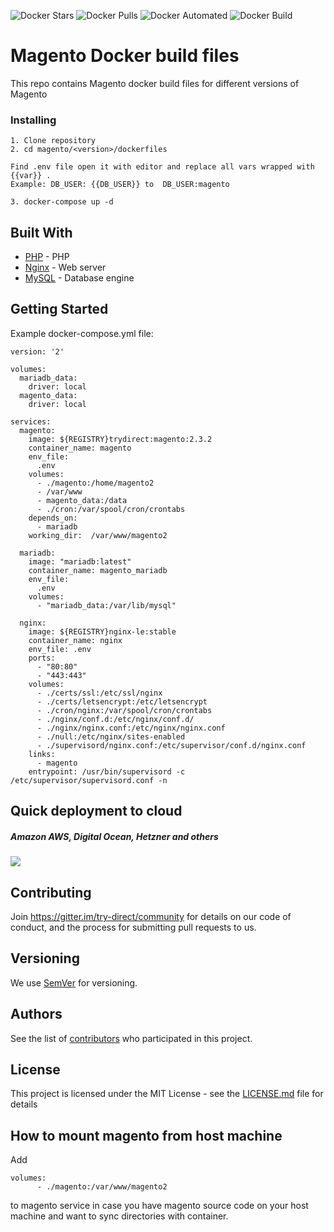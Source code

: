 
![Docker Stars](https://img.shields.io/docker/stars/trydirect/magento.svg)
![Docker Pulls](https://img.shields.io/docker/pulls/trydirect/magento.svg)
![Docker Automated](https://img.shields.io/docker/cloud/automated/trydirect/magento.svg)
![Docker Build](https://img.shields.io/docker/cloud/build/trydirect/magento.svg)

# Magento Docker build files

This repo contains Magento docker build files for different versions of Magento


### Installing

```
1. Clone repository
2. cd magento/<version>/dockerfiles 

Find .env file open it with editor and replace all vars wrapped with {{var}} .  
Example: DB_USER: {{DB_USER}} to  DB_USER:magento

3. docker-compose up -d 
```

## Built With

* [PHP](http://www.php.net) - PHP 
* [Nginx](https://nginx.org/) - Web server
* [MySQL](https://www.mysql.com/) - Database engine

## Getting Started

Example docker-compose.yml file:

```
version: '2'

volumes:
  mariadb_data:
    driver: local
  magento_data:
    driver: local

services:
  magento:
    image: ${REGISTRY}trydirect:magento:2.3.2
    container_name: magento
    env_file:
      .env
    volumes:
      - ./magento:/home/magento2   
      - /var/www
      - magento_data:/data
      - ./cron:/var/spool/cron/crontabs
    depends_on:
      - mariadb
    working_dir:  /var/www/magento2

  mariadb:
    image: "mariadb:latest"
    container_name: magento_mariadb
    env_file:
      .env
    volumes:
      - "mariadb_data:/var/lib/mysql"

  nginx:
    image: ${REGISTRY}nginx-le:stable
    container_name: nginx
    env_file: .env
    ports:
      - "80:80"
      - "443:443"
    volumes:
      - ./certs/ssl:/etc/ssl/nginx
      - ./certs/letsencrypt:/etc/letsencrypt
      - ./cron/nginx:/var/spool/cron/crontabs
      - ./nginx/conf.d:/etc/nginx/conf.d/
      - ./nginx/nginx.conf:/etc/nginx/nginx.conf
      - ./null:/etc/nginx/sites-enabled
      - ./supervisord/nginx.conf:/etc/supervisor/conf.d/nginx.conf
    links:
      - magento
    entrypoint: /usr/bin/supervisord -c /etc/supervisor/supervisord.conf -n

```


## Quick deployment to cloud
##### Amazon AWS, Digital Ocean, Hetzner and others
[<img src="https://img.shields.io/badge/quick%20deploy|2.3.0-%40try.direct-brightgreen.svg">](https://dev.try.direct/server/user/deploy/Im1hZ2VudG8yMzB8NnwzIg.EAoFeA.aYjSEHLePotWcGkN0yBiKdUuNR0/)



## Contributing

Join https://gitter.im/try-direct/community for details on our code of conduct, and the process for submitting pull requests to us.

## Versioning

We use [SemVer](http://semver.org/) for versioning.

## Authors

See the list of [contributors](https://github.com/trydirect/magento/contributors) who participated in this project.

## License

This project is licensed under the MIT License - see the [LICENSE.md](LICENSE.md) file for details


## How to mount magento from host machine

Add 
``` 
volumes:
      - ./magento:/var/www/magento2
```
to magento service in case you have magento source code on your host machine and want to sync directories with container.

